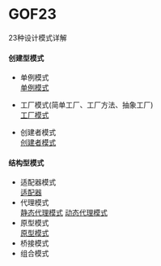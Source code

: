 # GOF23
23种设计模式详解
#### 创建型模式
- 单例模式</br>
[单例模式](https://github.com/SmallNancy/GOF23/tree/master/src/SingletonModel)

- 工厂模式(简单工厂、工厂方法、抽象工厂)</br>
[工厂模式](https://github.com/SmallNancy/GOF23/tree/master/src/Factory)
- 创建者模式</br>
[创建者模式](https://github.com/SmallNancy/GOF23/tree/master/src/builder)

#### 结构型模式
- 适配器模式</br>
[适配器](https://github.com/SmallNancy/GOF23/tree/master/src/adapter)
- 代理模式</br>
[静态代理模式](https://github.com/SmallNancy/GOF23/tree/master/src/staticProxy)
[动态代理模式](https://github.com/SmallNancy/GOF23/tree/master/src/dynamisProxy)
- 原型模式</br>
[原型模式](https://github.com/SmallNancy/GOF23/tree/master/src/prototype)
- 桥接模式
- 组合模式
